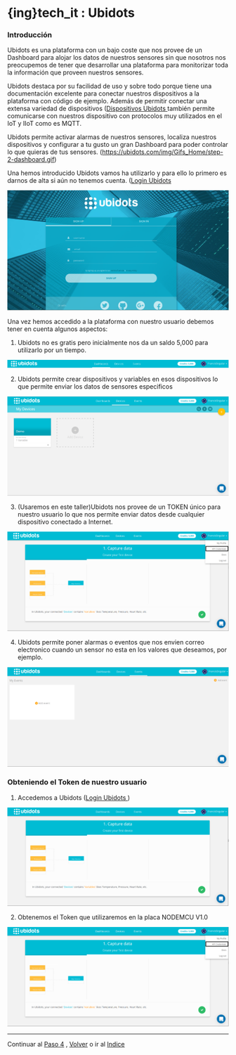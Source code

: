 # {ing}tech_it : Ubidots

### Introducción

Ubidots es una plataforma con un bajo coste que nos provee de un Dashboard para alojar los datos de nuestros sensores sin que nosotros nos preocupemos de tener que desarrollar una plataforma para monitorizar toda la información que proveen nuestros sensores.

Ubidots destaca por su facilidad de uso y sobre todo porque tiene una documentación excelente para conectar nuestros dispositivos a la plataforma con código de ejemplo. Además de permitir conectar una extensa variedad de dispositivos ([Dispositivos Ubidots ](https://ubidots.com/docs/devices/index.html#devices) también permite comunicarse con nuestros dispositivo con protocolos muy utilizados en el IoT y IIoT como es MQTT.

Ubidots permite activar alarmas de nuestros sensores, localiza nuestros dispositivos y configurar a tu gusto un gran Dashboard para poder controlar lo que quieras de tus sensores.
(https://ubidots.com/img/Gifs_Home/step-2-dashboard.gif)


Una hemos introducido Ubidots vamos ha utilizarlo y para ello lo primero es darnos de alta si aún no tenemos cuenta. ([Login Ubidots ](https://app.ubidots.com/accounts/signup/)

![LOGIN UBIDOTS](./images/dar_de_alta_ubidots.PNG)

Una vez hemos accedido a la plataforma con nuestro usuario debemos tener en cuenta algunos aspectos:


1. Ubidots no es gratis pero inicialmente nos da un saldo 5,000 para utilizarlo por un tiempo.


![SALDO INICIAL UBIDOTS](./images/saldo_inicial_ubidots.PNG)

2. Ubidots permite crear dispositivos y variables en esos dispositivos lo que permite enviar los datos de sensores especificos


![CREAR DISPOSITIVOS UBIDOTS](./images/crear_devices.PNG)

3. (Usaremos en este taller)Ubidots nos provee de un TOKEN único para nuestro usuario lo que nos permite enviar datos desde cualquier dispositivo conectado a Internet.


![OBTENER TOKEN UBIDOTS](./images/coger_token_ubidots.png)

4. Ubidots permite poner alarmas o eventos que nos envien correo electronico cuando un sensor no esta en los valores que deseamos, por ejemplo.


![CREAR EVENTOS UBIDOTS](./images/crear_eventos_ubidots.PNG)



### Obteniendo el Token de nuestro usuario

1. Accedemos a Ubidots ([Login Ubidots ](https://app.ubidots.com/accounts/signin/))

![LOGIN UBIDOTS](./images/login_ubidots.PNG)

2. Obtenemos el Token que utilizaremos en la placa NODEMCU V1.0 

![OBTENER TOKEN UBIDOTS](./images/coger_token_ubidots.png)

---
Continuar al  [Paso 4](./configurando_ide_arduino.md) , [Volver](./placa_nodemcu.md) o ir al [Indice](./index.md)







